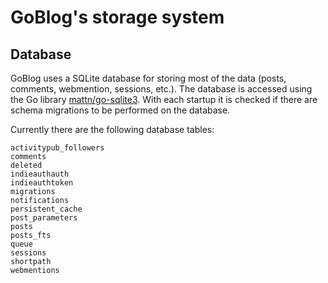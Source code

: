 # GoBlog's storage system

## Database

GoBlog uses a SQLite database for storing most of the data (posts, comments, webmention, sessions, etc.). The database is accessed using the Go library [mattn/go-sqlite3](https://github.com/mattn/go-sqlite3). With each startup it is checked if there are schema migrations to be performed on the database.

Currently there are the following database tables:

```
activitypub_followers
comments
deleted
indieauthauth
indieauthtoken
migrations
notifications
persistent_cache
post_parameters
posts
posts_fts
queue
sessions
shortpath
webmentions
```